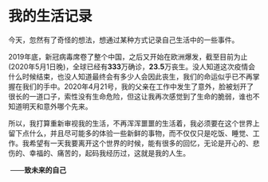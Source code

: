 # 我的生活记录

​	今天，忽然有了奇怪的想法，想通过某种方式记录自己生活中的一些事件。

​	2019年底，新冠病毒席卷了整个中国，之后又开始在欧洲爆发，截至目前为止(2020年5月1日晚)，全球已经有**333**万确诊，**23.5**万丧生。没人知道这次疫情会什么时候结束，也没人知道最终会有多少人会因此丧生，我们的命运似乎已不再掌握在我们的手中。2020年4月21号，我的父亲在工作中发生了意外，脸被划开了很长的一道口子，索性没有生命危险，但这让我再次感觉到了生命的脆弱，谁也不知道明天和意外哪个先来。

​	所以，我打算重新审视我的生活，不再浑浑噩噩的生活着，我必须要在这个世界上留下点什么，并且尽可能多的体验一些新鲜的事物，而不仅仅只是吃饭、睡觉、工作。我希望有一天我要离开这个世界的时候，能有很多的回忆，无论是开心的、悲伤的、幸福的、痛苦的，起码我经历过，这就是我的人生。



​																																								——**致未来的自己**	